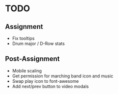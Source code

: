 # TODO

## Assignment
- Fix tooltips
- Drum major / D-Row stats

## Post-Assignment
- Mobile scaling
- Get permission for marching band icon and music
- Swap play icon to font-awesome
- Add next/prev button to video modals